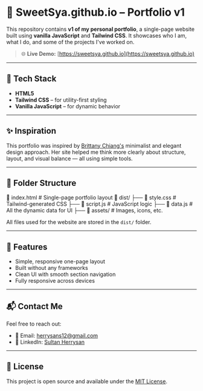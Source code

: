 # 💼 SweetSya.github.io – Portfolio v1

This repository contains **v1 of my personal portfolio**, a single-page website built using **vanilla JavaScript** and **Tailwind CSS**. It showcases who I am, what I do, and some of the projects I've worked on.

> 🌐 **Live Demo:** [https://sweetsya.github.io](https://sweetsya.github.io)

---

## 🧰 Tech Stack

- **HTML5**
- **Tailwind CSS** – for utility-first styling
- **Vanilla JavaScript** – for dynamic behavior

---

## ✨ Inspiration

This portfolio was inspired by [Brittany Chiang's](https://brittanychiang.com/) minimalist and elegant design approach. Her site helped me think more clearly about structure, layout, and visual balance — all using simple tools.

---

## 📁 Folder Structure

📄 index.html # Single-page portfolio layout
📁 dist/
├── 📄 style.css # Tailwind-generated CSS
├── 📄 script.js # JavaScript logic
├── 📄 data.js # All the dynamic data for UI
├── 📁 assets/ # Images, icons, etc.

All files used for the website are stored in the `dist/` folder.

---

## 📌 Features

- Simple, responsive one-page layout
- Built without any frameworks
- Clean UI with smooth section navigation
- Fully responsive across devices

---

## 📬 Contact Me

Feel free to reach out:

- 📧 Email: herrysans12@gmail.com
- 💼 LinkedIn: [Sultan Herrysan](https://www.linkedin.com/in/sultan-herrysan-706b47176/)

---

## 📝 License

This project is open source and available under the [MIT License](LICENSE).
